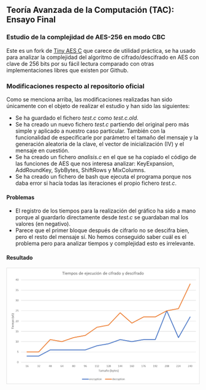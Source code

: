 ## Teoría Avanzada de la Computación (TAC): Ensayo Final
### Estudio de la complejidad de AES-256 en modo CBC
Este es un fork de [Tiny AES C](https://github.com/kokke/tiny-AES-c) que carece de utilidad práctica, se ha usado para analizar la complejidad del algoritmo de cifrado/descifrado en AES con clave de 256 bits por su fácil lectura comparado con otras implementaciones libres que existen por Github.

### Modificaciones respecto al repositorio oficial
Como se menciona arriba, las modificaciones realizadas han sido únicamente con el objeto de realizar el estudio y han sido las siguientes:
* Se ha guardado el fichero *test.c* como *test.c.old*.
* Se ha creado un nuevo fichero *test.c* partiendo del original pero más simple y aplicado a nuestro caso particular. También con la funcionalidad de especificarle por parámetro el tamaño del mensaje y la generación aleatoria de la clave, el vector de inicialización (IV) y el mensaje en cuestión.
* Se ha creado un fichero *analisis.c* en el que se ha copiado el código de las funciones de AES que nos interesa analizar: KeyExpansion, AddRoundKey, SybBytes, ShiftRows y MixColumns.
* Se ha creado un fichero de bash que ejecuta el programa porque nos daba error si hacía todas las iteraciones el propio fichero *test.c*.

#### Problemas
* El registro de los tiempos para la realización del gráfico ha sido a mano porque al guardarlo directamente desde *test.c* se guardaban mal los valores (en negativo).
* Parece que el primer bloque después de cifrarlo no se descifra bien, pero el resto del mensaje sí. No hemos conseguido saber cuál es el problema pero para analizar tiempos y complejidad esto es irrelevante.

#### Resultado
![Gráfico de tiempos](timeplot.png)

